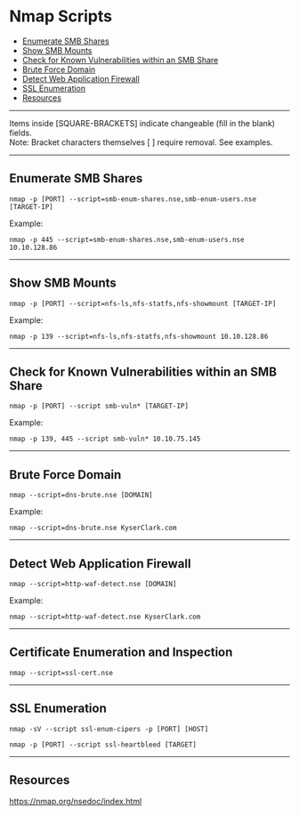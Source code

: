 # Nmap Scripts

* [Enumerate SMB Shares](#enumerate-smb-shares)
* [Show SMB Mounts](#show-smb-mounts)
* [Check for Known Vulnerabilities within an SMB Share](#check-for-known-vulnerabilities-within-an-smb-share)
* [Brute Force Domain](#brute-force-domain)
* [Detect Web Application Firewall](#detect-web-application-firewall)
* [SSL Enumeration](#ssl-enumeration)
* [Resources](#resources)

*************************************************************************************************************************************************************************
Items inside [SQUARE-BRACKETS] indicate changeable (fill in the blank) fields.  
Note: Bracket characters themselves [ ] require removal. See examples.
*************************************************************************************************************************************************************************

## Enumerate SMB Shares
```
nmap -p [PORT] --script=smb-enum-shares.nse,smb-enum-users.nse [TARGET-IP]
```
Example:
```
nmap -p 445 --script=smb-enum-shares.nse,smb-enum-users.nse 10.10.128.86
```
***************************************************************************
## Show SMB Mounts
```
nmap -p [PORT] --script=nfs-ls,nfs-statfs,nfs-showmount [TARGET-IP]
```
Example:
```
nmap -p 139 --script=nfs-ls,nfs-statfs,nfs-showmount 10.10.128.86
```
***************************************************************************
## Check for Known Vulnerabilities within an SMB Share
```
nmap -p [PORT] --script smb-vuln* [TARGET-IP]
```
Example:
```
nmap -p 139, 445 --script smb-vuln* 10.10.75.145
```
***************************************************************************
## Brute Force Domain
```
nmap --script=dns-brute.nse [DOMAIN]
```
Example:
```
nmap --script=dns-brute.nse KyserClark.com
```
***************************************************************************
## Detect Web Application Firewall
```
nmap --script=http-waf-detect.nse [DOMAIN]
```
Example:
```
nmap --script=http-waf-detect.nse KyserClark.com
```
***************************************************************************
## Certificate Enumeration and Inspection
```
nmap --script=ssl-cert.nse
```
***************************************************************************
## SSL Enumeration
```
nmap -sV --script ssl-enum-cipers -p [PORT] [HOST]
```
```
nmap -p [PORT] --script ssl-heartbleed [TARGET]
```
***************************************************************************
## Resources
https://nmap.org/nsedoc/index.html 
